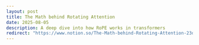 ```yaml
---
layout: post
title: The Math behind Rotating Attention
date: 2025-08-05
description: A deep dive into how RoPE works in transformers
redirect: "https://www.notion.so/The-Math-behind-Rotating-Attention-23d71454a834808a879df30519ded1df"
---
```

